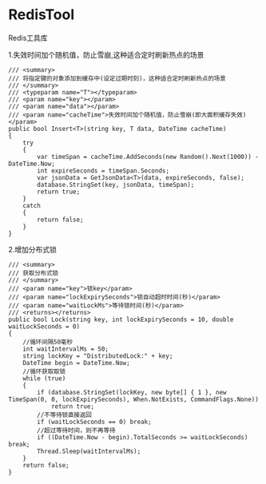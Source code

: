 # RedisTool
 Redis工具库

1.失效时间加个随机值，防止雪崩,这种适合定时刷新热点的场景
    
    /// <summary>
    /// 将指定键的对象添加到缓存中(设定过期时刻)，这种适合定时刷新热点的场景
    /// </summary>
    /// <typeparam name="T"></typeparam>
    /// <param name="key"></param>
    /// <param name="data"></param>
    /// <param name="cacheTime">失效时间加个随机值，防止雪崩(即大面积缓存失效)</param>
    public bool Insert<T>(string key, T data, DateTime cacheTime)
    {
        try
        {
            var timeSpan = cacheTime.AddSeconds(new Random().Next(1000)) - DateTime.Now;
            int expireSeconds = timeSpan.Seconds;
            var jsonData = GetJsonData<T>(data, expireSeconds, false);
            database.StringSet(key, jsonData, timeSpan);
            return true;
        }
        catch
        {
            return false;
        }
    }

2.增加分布式锁

    /// <summary>
    /// 获取分布式锁
    /// </summary>
    /// <param name="key">锁key</param>
    /// <param name="lockExpirySeconds">锁自动超时时间(秒)</param>
    /// <param name="waitLockMs">等待锁时间(秒)</param>
    /// <returns></returns>
    public bool Lock(string key, int lockExpirySeconds = 10, double waitLockSeconds = 0)
    {
        //循环间隔50毫秒
        int waitIntervalMs = 50;
        string lockKey = "DistributedLock:" + key;
        DateTime begin = DateTime.Now;
        //循环获取取锁
        while (true)
        {
            if (database.StringSet(lockKey, new byte[] { 1 }, new TimeSpan(0, 0, lockExpirySeconds), When.NotExists, CommandFlags.None))
                return true;
            //不等待锁直接返回
            if (waitLockSeconds == 0) break;
            //超过等待时间，则不再等待
            if ((DateTime.Now - begin).TotalSeconds >= waitLockSeconds) break;
            Thread.Sleep(waitIntervalMs);
        }
        return false;
    }


